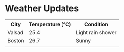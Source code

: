# Weather Updates

<!-- WEATHER-UPDATE-START -->
<table><tr><th>City</th><th>Temperature (°C)</th><th>Condition</th></tr><tr><td>Valsad</td><td>25.4</td><td>Light rain shower</td></tr><tr><td>Boston</td><td>26.7</td><td>Sunny</td></tr><tr><td></td><td></td><td></td></tr></table>
<!-- WEATHER-UPDATE-END -->
